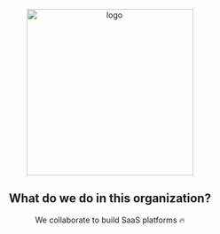 
<div align="center">
  <img width="300" alt="logo" src="https://github.com/Central-Flow/.github/assets/101109068/f213e23f-b081-4a24-a9d5-c8a01f5282aa">

## What do we do in this organization?

We collaborate to build SaaS platforms 🔥

</div>
